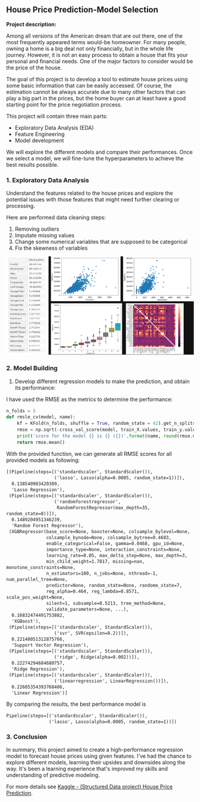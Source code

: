 ## House Price Prediction-Model Selection

**Project description:** 

Among all versions of the American dream that are out there, one of the most frequently appeared terms would-be homeowner. For many people, owning a home is a big deal not only financially, but in the whole life journey. However, it is not an easy process to obtain a house that fits your personal and financial needs. One of the major factors to consider would be the price of the house.

The goal of this project is to develop a tool to estimate house prices using some basic information that can be easily accessed. Of course, the estimation cannot be always accurate due to many other factors that can play a big part in the prices, but the home buyer can at least have a good starting point for the price negotiation process.

This project will contain three main parts:

* Exploratory Data Analysis (EDA)
* Feature Engineering
* Model development

We will explore the different models and compare their performances. Once we select a model, we will fine-tune the hyperparameters to achieve the best results possible. 

### 1. Exploratory Data Analysis

Understand the features related to the house prices and explore the potential issues with those features that might need further clearing or processing. 

Here are performed data cleaning steps:
1. Removing outliers
2. Imputate missing values
3. Change some numerical variables that are supposed to be categorical
4. Fix the skewness of variables

<img src="images/thumbnail_images/house_price_prediction_model_selection.drawio.png?raw=true"/>

 
### 2. Model Building

1. Develop different regression models to make the prediction, and obtain its performance:

I have used the RMSE as the metrics to determine the performance:

```python
n_folds = 5
def rmsle_cv(model, name):
    kf = KFold(n_folds, shuffle = True, random_state = 42).get_n_splits(train_X)
    rmse = np.sqrt(-cross_val_score(model, train_X.values, train_y.values, scoring = "neg_mean_squared_error", cv = kf))
    print('score for the model {} is {} ({})'.format(name, round(rmse.mean(),4), round(rmse.std(),4)))
    return rmse.mean()
```
With the provided function, we can generate all RMSE scores for all provided models as following:
```
[(Pipeline(steps=[('standardscaler', StandardScaler()),
                  ('lasso', Lasso(alpha=0.0005, random_state=1))]),
  0.138540903420309,
  'Lasso Regression'),
 (Pipeline(steps=[('standardscaler', StandardScaler()),
                  ('randomforestregressor',
                   RandomForestRegressor(max_depth=35, random_state=0))]),
  0.1489204951346239,
  'Random Forest Regressor'),
 (XGBRegressor(base_score=None, booster=None, colsample_bylevel=None,
               colsample_bynode=None, colsample_bytree=0.4603,
               enable_categorical=False, gamma=0.0468, gpu_id=None,
               importance_type=None, interaction_constraints=None,
               learning_rate=0.05, max_delta_step=None, max_depth=3,
               min_child_weight=1.7817, missing=nan, monotone_constraints=None,
               n_estimators=100, n_jobs=None, nthread=-1, num_parallel_tree=None,
               predictor=None, random_state=None, randome_state=7,
               reg_alpha=0.464, reg_lambda=0.8571, scale_pos_weight=None,
               silent=1, subsample=0.5213, tree_method=None,
               validate_parameters=None, ...),
  0.16832474491753882,
  'XGBoost'),
 (Pipeline(steps=[('standardscaler', StandardScaler()),
                  ('svr', SVR(epsilon=0.2))]),
  0.22148051312875766,
  'Support Vector Regression'),
 (Pipeline(steps=[('standardscaler', StandardScaler()),
                  ('ridge', Ridge(alpha=0.002))]),
  0.22274294684680757,
  'Ridge Regression'),
 (Pipeline(steps=[('standardscaler', StandardScaler()),
                  ('linearregression', LinearRegression())]),
  0.22605354393768406,
  'Linear Regression')]
```

By comparing the results, the best performance model is 

```
Pipeline(steps=[('standardscaler', StandardScaler()),
                ('lasso', Lasso(alpha=0.0005, random_state=1))])
```

### 3. Conclusion

In summary, this project aimed to create a high-performance regression model to forecast house prices using given features. I've had the chance to explore different models, learning their upsides and downsides along the way. It's been a learning experience that's improved my skills and understanding of predictive modeling.

For more details see [Kaggle - (Structured Data project) House Price Prediction](https://www.kaggle.com/code/binfeng2021/structured-data-project-house-price-prediction).


